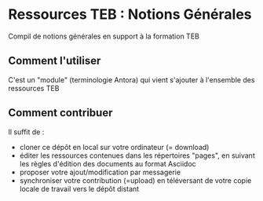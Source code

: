 # Ressources TEB : Notions Générales

Compil de notions générales en support à la formation TEB

## Comment l'utiliser

C'est un "module" (terminologie Antora) qui vient s'ajouter à l'ensemble des ressources TEB

## Comment contribuer

Il suffit de :

- cloner ce dépôt en local sur votre ordinateur (= download)
- éditer les ressources contenues dans les répertoires "pages", en suivant les règles d'édition des documents au format Asciidoc
- proposer votre ajout/modification par messagerie
- synchroniser votre contribution (=upload) en téléversant de votre copie locale de travail vers le dépôt distant
